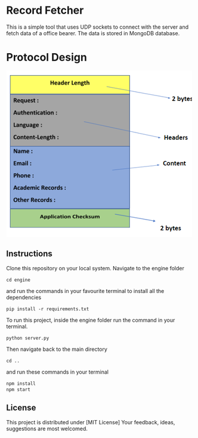# Record Fetcher

This is a simple tool that uses UDP sockets to connect with the server and fetch data of a office bearer. The data is stored in MongoDB database. 

# Protocol Design

<img src = "protocol_design.png">


## Instructions

Clone this repository on your local system. Navigate to the engine folder 
```
cd engine
```

and run the commands in your favourite terminal to install all the dependencies

```
pip install -r requirements.txt
```
To run this project, inside the engine folder run the command in your terminal.

```
python server.py
```
Then navigate back to the main directory 
```
cd ..
```
and run these commands in your terminal

```
npm install
npm start
```

## License
This project is distributed under [MIT License]
Your feedback, ideas, suggestions are most welcomed.
